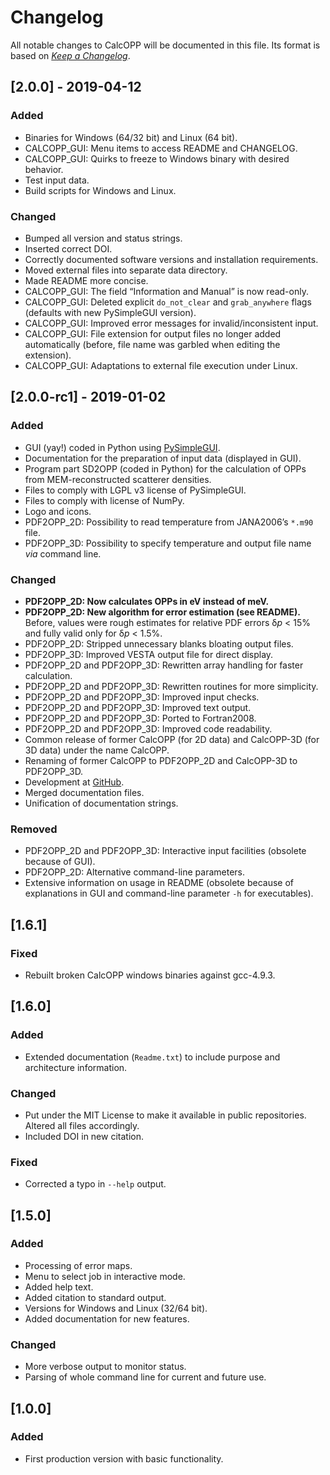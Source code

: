 # Changelog
All notable changes to CalcOPP will be documented in this file. Its format is based on [*Keep a Changelog*](https://keepachangelog.com/en/1.0.0/).

## [2.0.0] - 2019-04-12
### Added
- Binaries for Windows (64/32 bit) and Linux (64 bit).
- CALCOPP_GUI: Menu items to access README and CHANGELOG.
- CALCOPP_GUI: Quirks to freeze to Windows binary with desired behavior.
- Test input data.
- Build scripts for Windows and Linux.

### Changed
- Bumped all version and status strings.
- Inserted correct DOI.
- Correctly documented software versions and installation requirements.
- Moved external files into separate data directory.
- Made README more concise.
- CALCOPP_GUI: The field “Information and Manual” is now read-only.
- CALCOPP_GUI: Deleted explicit `do_not_clear` and `grab_anywhere` flags (defaults with new PySimpleGUI version).
- CALCOPP_GUI: Improved error messages for invalid/inconsistent input.
- CALCOPP_GUI: File extension for output files no longer added automatically (before, file name was garbled when editing the extension).
- CALCOPP_GUI: Adaptations to external file execution under Linux.

## [2.0.0-rc1] - 2019-01-02
### Added
- GUI (yay!) coded in Python using [PySimpleGUI](https://pypi.org/project/PySimpleGUI/).
- Documentation for the preparation of input data (displayed in GUI).
- Program part SD2OPP (coded in Python) for the calculation of OPPs from MEM-reconstructed scatterer densities.
- Files to comply with LGPL v3 license of PySimpleGUI.
- Files to comply with license of NumPy.
- Logo and icons.
- PDF2OPP_2D: Possibility to read temperature from JANA2006’s `*.m90` file.
- PDF2OPP_3D: Possibility to specify temperature and output file name *via* command line.

### Changed
- **PDF2OPP_2D: Now calculates OPPs in eV instead of meV.**
- **PDF2OPP_2D: New algorithm for error estimation (see README).** Before, values were rough estimates for relative PDF errors δ*p* < 15% and fully valid only for δ*p* < 1.5%.
- PDF2OPP_2D: Stripped unnecessary blanks bloating output files.
- PDF2OPP_3D: Improved VESTA output file for direct display.
- PDF2OPP_2D and PDF2OPP_3D: Rewritten array handling for faster calculation.
- PDF2OPP_2D and PDF2OPP_3D: Rewritten routines for more simplicity.
- PDF2OPP_2D and PDF2OPP_3D: Improved input checks.
- PDF2OPP_2D and PDF2OPP_3D: Improved text output.
- PDF2OPP_2D and PDF2OPP_3D: Ported to Fortran2008.
- PDF2OPP_2D and PDF2OPP_3D: Improved code readability.
- Common release of former CalcOPP (for 2D data) and CalcOPP-3D (for 3D data) under the name CalcOPP.
- Renaming of former CalcOPP to PDF2OPP_2D and CalcOPP-3D to PDF2OPP_3D.
- Development at [GitHub](https://github.com/dewiedem/calcopp).
- Merged documentation files.
- Unification of documentation strings.

### Removed
- PDF2OPP_2D and PDF2OPP_3D: Interactive input facilities (obsolete because of GUI).
- PDF2OPP_2D: Alternative command-line parameters.
- Extensive information on usage in README (obsolete because of explanations in GUI and command-line parameter `-h` for executables).

## [1.6.1]
### Fixed
- Rebuilt broken CalcOPP windows binaries against gcc-4.9.3.

## [1.6.0]
### Added
- Extended documentation (`Readme.txt`) to include purpose and architecture information.

### Changed
- Put under the MIT License to make it available in public repositories. Altered all files accordingly.
- Included DOI in new citation.

### Fixed
- Corrected a typo in `--help` output.

## [1.5.0]
### Added
- Processing of error maps.
- Menu to select job in interactive mode.
- Added help text.
- Added citation to standard output.
- Versions for Windows and Linux (32/64 bit).
- Added documentation for new features.

### Changed
- More verbose output to monitor status.
- Parsing of whole command line for current and future use.

## [1.0.0]
### Added
- First production version with basic functionality.

